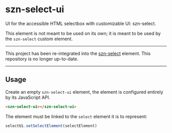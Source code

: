 # szn-select-ui

UI for the accessible HTML selectbox with customizable UI: szn-select.

This element is not meant to be used on its own; it is meant to be used by the
`szn-select` custom element.

---

This project has been re-integrated into the
[szn-select](https://github.com/jurca/szn-select) element. This repository is
no longer up-to-date.

---

## Usage

Create an empty `szn-select-ui` element, the element is configured entirely by
its JavaScript API.

```html
<szn-select-ui></szn-select-ui>
```

The element must be linked to the `select` element it is to represent:

```js
selectUi.setSelectElement(selectElement)
```
